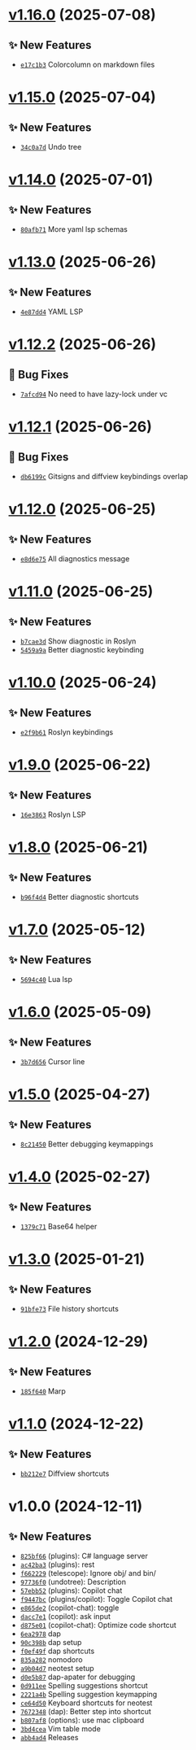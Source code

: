 # [v1.16.0](https://github.com/fredrkl/nvimsetup/compare/v1.15.0...v1.16.0) (2025-07-08)

## ✨ New Features
- [`e17c1b3`](https://github.com/fredrkl/nvimsetup/commit/e17c1b3)  Colorcolumn on markdown files

# [v1.15.0](https://github.com/fredrkl/nvimsetup/compare/v1.14.0...v1.15.0) (2025-07-04)

## ✨ New Features
- [`34c0a7d`](https://github.com/fredrkl/nvimsetup/commit/34c0a7d)  Undo tree

# [v1.14.0](https://github.com/fredrkl/nvimsetup/compare/v1.13.0...v1.14.0) (2025-07-01)

## ✨ New Features
- [`80afb71`](https://github.com/fredrkl/nvimsetup/commit/80afb71)  More yaml lsp schemas

# [v1.13.0](https://github.com/fredrkl/nvimsetup/compare/v1.12.2...v1.13.0) (2025-06-26)

## ✨ New Features
- [`4e87dd4`](https://github.com/fredrkl/nvimsetup/commit/4e87dd4)  YAML LSP

# [v1.12.2](https://github.com/fredrkl/nvimsetup/compare/v1.12.1...v1.12.2) (2025-06-26)

## 🐛 Bug Fixes
- [`7afcd94`](https://github.com/fredrkl/nvimsetup/commit/7afcd94)  No need to have lazy-lock under vc

# [v1.12.1](https://github.com/fredrkl/nvimsetup/compare/v1.12.0...v1.12.1) (2025-06-26)

## 🐛 Bug Fixes
- [`db6199c`](https://github.com/fredrkl/nvimsetup/commit/db6199c)  Gitsigns and diffview keybindings overlap

# [v1.12.0](https://github.com/fredrkl/nvimsetup/compare/v1.11.0...v1.12.0) (2025-06-25)

## ✨ New Features
- [`e8d6e75`](https://github.com/fredrkl/nvimsetup/commit/e8d6e75)  All diagnostics message

# [v1.11.0](https://github.com/fredrkl/nvimsetup/compare/v1.10.0...v1.11.0) (2025-06-25)

## ✨ New Features
- [`b7cae3d`](https://github.com/fredrkl/nvimsetup/commit/b7cae3d)  Show diagnostic in Roslyn 
- [`5459a9a`](https://github.com/fredrkl/nvimsetup/commit/5459a9a)  Better diagnostic keybinding

# [v1.10.0](https://github.com/fredrkl/nvimsetup/compare/v1.9.0...v1.10.0) (2025-06-24)

## ✨ New Features
- [`e2f9b61`](https://github.com/fredrkl/nvimsetup/commit/e2f9b61)  Roslyn keybindings

# [v1.9.0](https://github.com/fredrkl/nvimsetup/compare/v1.8.0...v1.9.0) (2025-06-22)

## ✨ New Features
- [`16e3863`](https://github.com/fredrkl/nvimsetup/commit/16e3863)  Roslyn LSP

# [v1.8.0](https://github.com/fredrkl/nvimsetup/compare/v1.7.0...v1.8.0) (2025-06-21)

## ✨ New Features
- [`b96f4d4`](https://github.com/fredrkl/nvimsetup/commit/b96f4d4)  Better diagnostic shortcuts

# [v1.7.0](https://github.com/fredrkl/nvimsetup/compare/v1.6.0...v1.7.0) (2025-05-12)

## ✨ New Features
- [`5694c40`](https://github.com/fredrkl/nvimsetup/commit/5694c40)  Lua lsp

# [v1.6.0](https://github.com/fredrkl/nvimsetup/compare/v1.5.0...v1.6.0) (2025-05-09)

## ✨ New Features
- [`3b7d656`](https://github.com/fredrkl/nvimsetup/commit/3b7d656)  Cursor line

# [v1.5.0](https://github.com/fredrkl/nvimsetup/compare/v1.4.0...v1.5.0) (2025-04-27)

## ✨ New Features
- [`8c21450`](https://github.com/fredrkl/nvimsetup/commit/8c21450)  Better debugging keymappings

# [v1.4.0](https://github.com/fredrkl/nvimsetup/compare/v1.3.0...v1.4.0) (2025-02-27)

## ✨ New Features
- [`1379c71`](https://github.com/fredrkl/nvimsetup/commit/1379c71)  Base64 helper

# [v1.3.0](https://github.com/fredrkl/nvimsetup/compare/v1.2.0...v1.3.0) (2025-01-21)

## ✨ New Features
- [`91bfe73`](https://github.com/fredrkl/nvimsetup/commit/91bfe73)  File history shortcuts

# [v1.2.0](https://github.com/fredrkl/nvimsetup/compare/v1.1.0...v1.2.0) (2024-12-29)

## ✨ New Features
- [`185f640`](https://github.com/fredrkl/nvimsetup/commit/185f640)  Marp

# [v1.1.0](https://github.com/fredrkl/nvimsetup/compare/v1.0.0...v1.1.0) (2024-12-22)

## ✨ New Features
- [`bb212e7`](https://github.com/fredrkl/nvimsetup/commit/bb212e7)  Diffview shortcuts

# v1.0.0 (2024-12-11)

## ✨ New Features
- [`825bf66`](https://github.com/fredrkl/nvimsetup/commit/825bf66) (plugins): C# language server 
- [`ac42ba3`](https://github.com/fredrkl/nvimsetup/commit/ac42ba3) (plugins): rest 
- [`f662229`](https://github.com/fredrkl/nvimsetup/commit/f662229) (telescope): Ignore obj/ and bin/ 
- [`97736f0`](https://github.com/fredrkl/nvimsetup/commit/97736f0) (undotree): Description 
- [`57ebb52`](https://github.com/fredrkl/nvimsetup/commit/57ebb52) (plugins): Copilot chat 
- [`f9447bc`](https://github.com/fredrkl/nvimsetup/commit/f9447bc) (plugins/copilot): Toggle Copilot chat 
- [`e865de2`](https://github.com/fredrkl/nvimsetup/commit/e865de2) (copilot-chat): toggle 
- [`dacc7e1`](https://github.com/fredrkl/nvimsetup/commit/dacc7e1) (copilot): ask input 
- [`d875e01`](https://github.com/fredrkl/nvimsetup/commit/d875e01) (copilot-chat): Optimize code shortcut 
- [`6ea2978`](https://github.com/fredrkl/nvimsetup/commit/6ea2978)  dap 
- [`90c398b`](https://github.com/fredrkl/nvimsetup/commit/90c398b)  dap setup 
- [`f0ef49f`](https://github.com/fredrkl/nvimsetup/commit/f0ef49f)  dap shortcuts 
- [`835a282`](https://github.com/fredrkl/nvimsetup/commit/835a282)  nomodoro 
- [`a9b04d7`](https://github.com/fredrkl/nvimsetup/commit/a9b04d7)  neotest setup 
- [`d0e5b87`](https://github.com/fredrkl/nvimsetup/commit/d0e5b87) dap-apater for debugging 
- [`0d911ee`](https://github.com/fredrkl/nvimsetup/commit/0d911ee)  Spelling suggestions shortcut 
- [`2221a4b`](https://github.com/fredrkl/nvimsetup/commit/2221a4b)  Spelling suggestion keymapping 
- [`ce64d50`](https://github.com/fredrkl/nvimsetup/commit/ce64d50)  Keyboard shortcuts for neotest 
- [`7672348`](https://github.com/fredrkl/nvimsetup/commit/7672348)  (dap): Better step into shortcut 
- [`b807af8`](https://github.com/fredrkl/nvimsetup/commit/b807af8)  (options): use mac clipboard 
- [`3bd4cea`](https://github.com/fredrkl/nvimsetup/commit/3bd4cea)  Vim table mode 
- [`abb4ad4`](https://github.com/fredrkl/nvimsetup/commit/abb4ad4)  Releases
